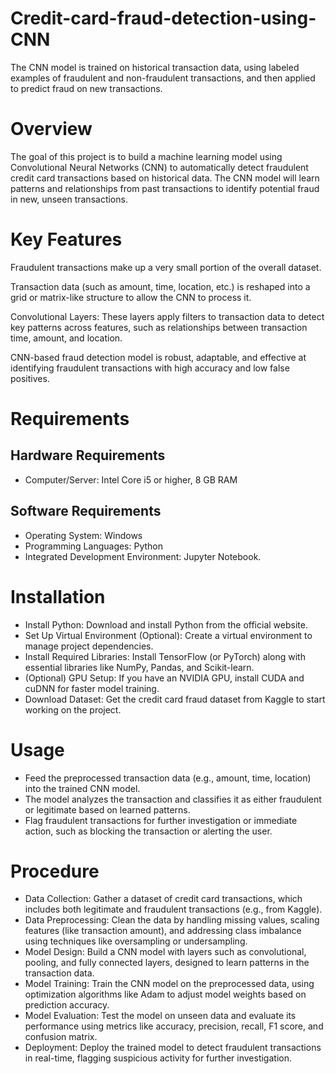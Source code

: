 # Credit-card-fraud-detection-using-CNN
The CNN model is trained on historical transaction data, using labeled examples of fraudulent and non-fraudulent transactions, and then applied to predict fraud on new transactions.
# Overview
The goal of this project is to build a machine learning model using Convolutional Neural Networks (CNN) to automatically detect fraudulent credit card transactions based on historical data. The CNN model will learn patterns and relationships from past transactions to identify potential fraud in new, unseen transactions.
# Key Features
Fraudulent transactions make up a very small portion of the overall dataset.

Transaction data (such as amount, time, location, etc.) is reshaped into a grid or matrix-like structure to allow the CNN to process it. 

Convolutional Layers: These layers apply filters to transaction data to detect key patterns across features, such as relationships between transaction time, amount, and location.

CNN-based fraud detection model is robust, adaptable, and effective at identifying fraudulent transactions with high accuracy and low false positives.
# Requirements
## Hardware Requirements
* Computer/Server: Intel Core i5 or higher, 8 GB RAM
## Software Requirements
* Operating System: Windows
* Programming Languages: Python
* Integrated Development Environment: Jupyter Notebook.
# Installation 
* Install Python: Download and install Python from the official website.
* Set Up Virtual Environment (Optional): Create a virtual environment to manage project dependencies.
* Install Required Libraries: Install TensorFlow (or PyTorch) along with essential libraries like NumPy, Pandas, and Scikit-learn.
* (Optional) GPU Setup: If you have an NVIDIA GPU, install CUDA and cuDNN for faster model training.
* Download Dataset: Get the credit card fraud dataset from Kaggle to start working on the project.
# Usage
* Feed the preprocessed transaction data (e.g., amount, time, location) into the trained CNN model.
* The model analyzes the transaction and classifies it as either fraudulent or legitimate based on learned patterns.
* Flag fraudulent transactions for further investigation or immediate action, such as blocking the transaction or alerting the user.
# Procedure
* Data Collection: Gather a dataset of credit card transactions, which includes both legitimate and fraudulent transactions (e.g., from Kaggle).
* Data Preprocessing: Clean the data by handling missing values, scaling features (like transaction amount), and addressing class imbalance using techniques like oversampling or undersampling.
* Model Design: Build a CNN model with layers such as convolutional, pooling, and fully connected layers, designed to learn patterns in the transaction data.
* Model Training: Train the CNN model on the preprocessed data, using optimization algorithms like Adam to adjust model weights based on prediction accuracy.
* Model Evaluation: Test the model on unseen data and evaluate its performance using metrics like accuracy, precision, recall, F1 score, and confusion matrix.
* Deployment: Deploy the trained model to detect fraudulent transactions in real-time, flagging suspicious activity for further investigation.
